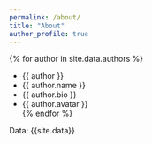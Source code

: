 ```yaml
---
permalink: /about/
title: "About"
author_profile: true
---
```


{% for author in site.data.authors %}
- {{ author }}
- {{ author.name }} </br>
- {{ author.bio }} </br>
- {{ author.avatar }} </br>
{% endfor %}

Data:
{{site.data}}